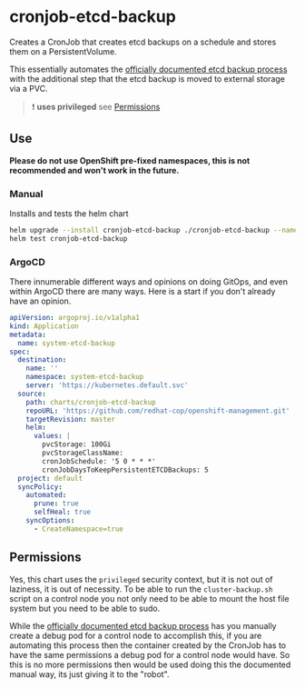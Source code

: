 # cronjob-etcd-backup

Creates a CronJob that creates etcd backups on a schedule and stores them on a PersistentVolume.

This essentially automates the [officially documented etcd backup process](https://docs.openshift.com/container-platform/4.10/backup_and_restore/control_plane_backup_and_restore/backing-up-etcd.html) with the additional step
that the etcd backup is moved to external storage via a PVC.

> :exclamation: **uses privileged** see [Permissions](#permissions)

## Use

**Please do not use OpenShift pre-fixed namespaces, this is not recommended and won't work in the future.**

### Manual
Installs and tests the helm chart
```bash
helm upgrade --install cronjob-etcd-backup ./cronjob-etcd-backup --namespace system-etcd-backup --create-namespace
helm test cronjob-etcd-backup
```

### ArgoCD
There innumerable different ways and opinions on doing GitOps, and even within ArgoCD there
are many ways. Here is a start if you don't already have an opinion.

```yaml
apiVersion: argoproj.io/v1alpha1
kind: Application
metadata:
  name: system-etcd-backup
spec:
  destination:
    name: ''
    namespace: system-etcd-backup
    server: 'https://kubernetes.default.svc'
  source:
    path: charts/cronjob-etcd-backup
    repoURL: 'https://github.com/redhat-cop/openshift-management.git'
    targetRevision: master
    helm:
      values: |
        pvcStorage: 100Gi
        pvcStorageClassName:
        cronJobSchedule: '5 0 * * *'
        cronJobDaysToKeepPersistentETCDBackups: 5
  project: default
  syncPolicy:
    automated:
      prune: true
      selfHeal: true
    syncOptions:
      - CreateNamespace=true
```

## Permissions
Yes, this chart uses the `privileged` security context, but it is not out of laziness, it is
out of necessity. To be able to run the `cluster-backup.sh` script on a control node you not only
need to be able to mount the host file system but you need to be able to sudo.

While the [officially documented etcd backup process](https://docs.openshift.com/container-platform/4.10/backup_and_restore/control_plane_backup_and_restore/backing-up-etcd.html)
has you manually create a debug pod for a control node to accomplish this, if you are automating this
process then the container created by the CronJob has to have the same permissions a debug pod
for a control node would have. So this is no more permissions then would be used doing this the
documented manual way, its just giving it to the "robot".
